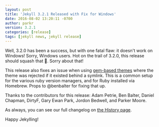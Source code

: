 ```yaml
---
layout: post
title: 'Jekyll 3.2.1 Released with Fix for Windows'
date: 2016-08-02 13:20:11 -0700
author: parkr
version: 3.2.1
categories: [release]
tags: [jekyll news, jekyll release]
---
```


Well, 3.2.0 has been a success, but with one fatal flaw: it doesn't work on
Windows! Sorry, Windows users. Hot on the trail of 3.2.0, this release
should squash that :bug:. Sorry about that!

This release also fixes an issue when using [gem-based themes](/docs/themes/)
where the theme was rejected if it existed behind a symlink. This is a
common setup for the various ruby version managers, and for Ruby installed
via Homebrew. Props to @benbalter for fixing that up.

Thanks to the contributors for this release: Adam Petrie, Ben Balter,
Daniel Chapman, DirtyF, Gary Ewan Park, Jordon Bedwell, and Parker Moore.

As always, you can see our full changelog on [the History page](/docs/history/).

Happy Jekylling!
